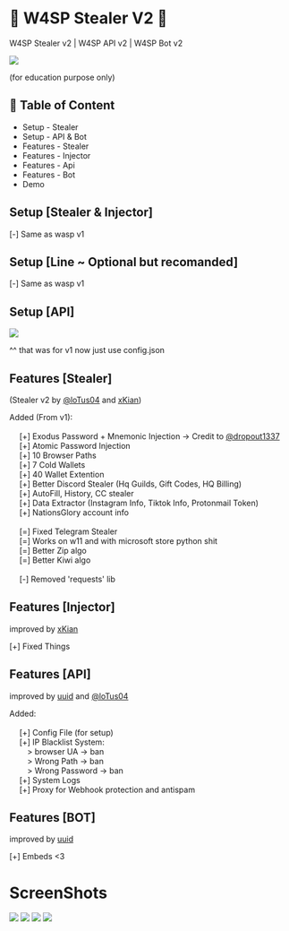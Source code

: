# 🐝 W4SP Stealer V2 🐝


W4SP Stealer v2 | W4SP API v2 | W4SP Bot v2

<a href="https://blog.virustotal.com/2023/06/inside-of-wasps-nest-deep-dive-into.html"><img src="https://cdn.discordapp.com/attachments/1135684724585681039/1135848200687853598/image.png"></img></a>

(for education purpose only)<br>



## 🚩 Table of Content

- Setup - Stealer
- Setup - API & Bot
- Features - Stealer
- Features - Injector
- Features - Api
- Features - Bot
- Demo

## Setup [Stealer & Injector]
[-] Same as wasp v1
## Setup [Line ~ Optional but recomanded]
[-] Same as wasp v1

## Setup [API]
<a href="https://youtu.be/th3cA691zJ4"><img src="https://cdn.discordapp.com/attachments/1135684724585681039/1135851839045238814/mqdefault.jpg"></img></a>

^^ that was for v1 now just use config.json



## Features [Stealer]
(Stealer v2 by [@loTus04](https://github.com/loTus04) and [xKian](https://github.com/xKiian))

Added (From v1): <br> <br>
  &emsp; [+] Exodus Password + Mnemonic Injection -> Credit to [@dropout1337](https://github.com/dropout1337)<br>
  &emsp; [+] Atomic Password Injection <br>
  &emsp; [+] 10 Browser Paths <br>
  &emsp; [+] 7 Cold Wallets <br>
  &emsp; [+] 40 Wallet Extention <br>
  &emsp; [+] Better Discord Stealer (Hq Guilds, Gift Codes, HQ Billing) <br>
  &emsp; [+] AutoFill, History, CC stealer <br>
  &emsp; [+] Data Extractor (Instagram Info, Tiktok Info, Protonmail Token) <br>
  &emsp; [+] NationsGlory account info <br>
 <br>
  &emsp; [=] Fixed Telegram Stealer <br>
  &emsp; [=] Works on w11 and with microsoft store python shit <br>
  &emsp; [=] Better Zip algo <br>
  &emsp; [=] Better Kiwi algo <br>
 <br>
  &emsp; [-] Removed 'requests' lib <br>


## Features [Injector]
improved by [xKian](https://github.com/xKiian)

[+] Fixed Things

## Features [API]
improved by [uuid](https://github.com/imuuid) and [@loTus04](https://github.com/loTus04)

Added: <br> <br>
  &emsp; [+] Config File (for setup) <br>
  &emsp; [+] IP Blacklist System: <br>
    &emsp;&emsp;  > browser UA -> ban <br>
    &emsp;&emsp;  > Wrong Path -> ban <br>
    &emsp;&emsp;  > Wrong Password -> ban <br>
  &emsp; [+] System Logs <br>
  &emsp; [+] Proxy for Webhook protection and antispam <br>

## Features [BOT]
improved by [uuid](https://github.com/imuuid)

[+] Embeds <3 <br>

# ScreenShots
<img src="https://cdn.discordapp.com/attachments/1062042370444636282/1143247841880453180/image.png"></img>
<img src="https://cdn.discordapp.com/attachments/1062042370444636282/1143242877300920461/image.png"></img>
<img src="https://cdn.discordapp.com/attachments/1062042370444636282/1143249038267920485/image.png"></img>
<img src="https://cdn.discordapp.com/attachments/1035587885442813995/1035591894098513960/unknown.png"></img>
